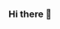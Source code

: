 ### Hi there 👋

<!--
**olaolatunbos/olaolatunbos** is a ✨ _special_ ✨ repository because its `README.md` (this file) appears on your GitHub profile.

Here are some ideas to get you started:

[![](https://visitcount.itsvg.in/api?id=olaolatunbos&label=Profile%20Views&color=0&icon=0&pretty=false)](https://visitcount.itsvg.in)

- 🔭 I’m currently working on ...
- 🌱 I’m currently learning ...
- 👯 I’m looking to collaborate on ...
- 🤔 I’m looking for help with ...
- 💬 Ask me about ...
- 📫 How to reach me: ...
- 😄 Pronouns: ...
- ⚡ Fun fact: ...
-->
